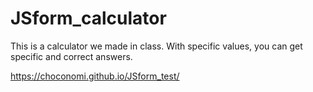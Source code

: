 # JSform_calculator
This is a calculator we made in class. With specific values, you can get specific and correct answers.

https://choconomi.github.io/JSform_test/
